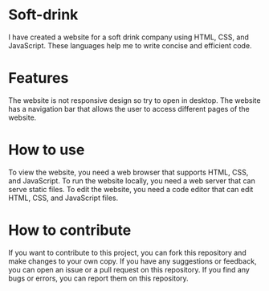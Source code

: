 # Soft-drink
I have created a website for a soft drink company using HTML, CSS, and JavaScript. These languages help me to write concise and efficient code.

# Features
The website is not responsive design so try to open in desktop.
The website has a navigation bar that allows the user to access different pages of the website.

# How to use
To view the website, you need a web browser that supports HTML, CSS, and JavaScript.
To run the website locally, you need a web server that can serve static files.
To edit the website, you need a code editor that can edit HTML, CSS, and JavaScript files.

# How to contribute
If you want to contribute to this project, you can fork this repository and make changes to your own copy.
If you have any suggestions or feedback, you can open an issue or a pull request on this repository.
If you find any bugs or errors, you can report them on this repository.

